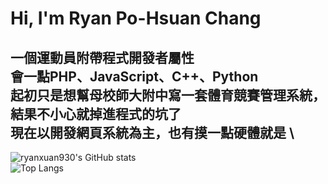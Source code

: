# Hi, I'm Ryan Po-Hsuan Chang
一個運動員附帶程式開發者屬性 \
會一點PHP、JavaScript、C++、Python \
起初只是想幫母校師大附中寫一套體育競賽管理系統，結果不小心就掉進程式的坑了 \
現在以開發網頁系統為主，也有摸一點硬體就是 \
---
![ryanxuan930's GitHub stats](https://github-readme-stats.vercel.app/api?username=ryanxuan930&show_icons=true&count_private=true&cache_seconds=1800) \
![Top Langs](https://github-readme-stats.vercel.app/api/top-langs/?username=ryanxuan930&layout=compact&cache_seconds=1800)
